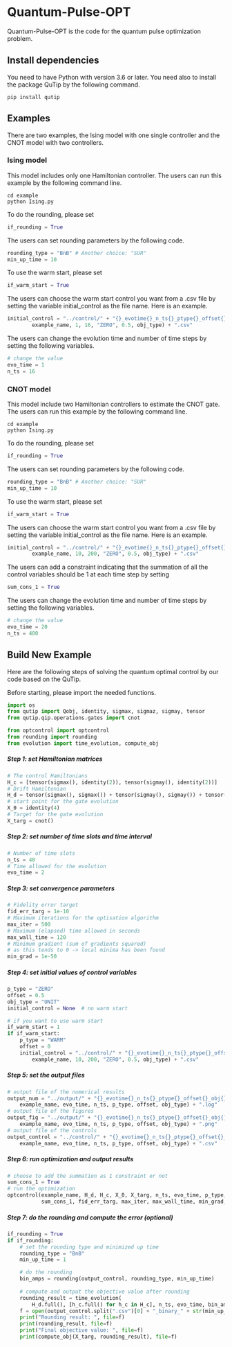 # Quantum-Pulse-OPT
Quantum-Pulse-OPT is the code for the quantum pulse optimization problem. 

## Install dependencies

You need to have Python with version 3.6 or later. You need also to install the package QuTip by the following command. 

```
pip install qutip
```

## Examples

There are two examples, the Ising model with one single controller and the CNOT model with two controllers. 

### Ising model

This model includes only one Hamiltonian controller. The users can run this example by the following command line. 

```
cd example
python Ising.py
```

To do the rounding, please set 

```python
if_rounding = True
```

The users can set rounding parameters by the following code. 

```python
rounding_type = "BnB" # Another choice: "SUR"
min_up_time = 10
```

To use the warm start, please set

```python
if_warm_start = True
```

The users can choose the warm start control you want from a .csv file by setting the variable initial_control as the file name. Here is an example. 

```python
initial_control = "../control/" + "{}_evotime{}_n_ts{}_ptype{}_offset{}_obj{}".format(
        example_name, 1, 16, "ZERO", 0.5, obj_type) + ".csv"
```

The users can change the evolution time and number of time steps by setting the following variables. 

```python
# change the value 
evo_time = 1
n_ts = 16
```

### CNOT model

This model include two Hamiltonian controllers to estimate the CNOT gate. The users can run this example by the following command line. 

```
cd example
python Ising.py
```

To do the rounding, please set 

```python
if_rounding = True
```

The users can set rounding parameters by the following code. 

```python
rounding_type = "BnB" # Another choice: "SUR"
min_up_time = 10
```

To use the warm start, please set

```python
if_warm_start = True
```

The users can choose the warm start control you want from a .csv file by setting the variable initial_control as the file name. Here is an example. 

```python
initial_control = "../control/" + "{}_evotime{}_n_ts{}_ptype{}_offset{}_obj{}".format(
        example_name, 10, 200, "ZERO", 0.5, obj_type) + ".csv"
```

The users can add a constraint indicating that the summation of all the control variables should be 1 at each time step by setting 

```python
sum_cons_1 = True
```

The users can change the evolution time and number of time steps by setting the following variables. 

```python
# change the value 
evo_time = 20
n_ts = 400
```

## Build New Example

Here are the following steps of solving the quantum optimal control by our code based on the QuTip. 

Before starting, please import the needed functions. 

```python
import os
from qutip import Qobj, identity, sigmax, sigmaz, sigmay, tensor
from qutip.qip.operations.gates import cnot

from optcontrol import optcontrol
from rounding import rounding
from evolution import time_evolution, compute_obj
```

##### Step 1: set Hamiltonian matrices

```python
# The control Hamiltonians
H_c = [tensor(sigmax(), identity(2)), tensor(sigmay(), identity(2))]
# Drift Hamiltonian
H_d = tensor(sigmax(), sigmax()) + tensor(sigmay(), sigmay()) + tensor(sigmaz(), sigmaz())
# start point for the gate evolution
X_0 = identity(4)
# Target for the gate evolution
X_targ = cnot()
```

##### Step 2: set number of time slots and time interval

```python
# Number of time slots
n_ts = 40
# Time allowed for the evolution
evo_time = 2
```

##### Step 3: set convergence parameters

```python
# Fidelity error target
fid_err_targ = 1e-10
# Maximum iterations for the optisation algorithm
max_iter = 500
# Maximum (elapsed) time allowed in seconds
max_wall_time = 120
# Minimum gradient (sum of gradients squared)
# as this tends to 0 -> local minima has been found
min_grad = 1e-50
```

##### Step 4: set initial values of control variables

```python
p_type = "ZERO"
offset = 0.5
obj_type = "UNIT"
initial_control = None  # no warm start

# if you want to use warm start
if_warm_start = 1
if if_warm_start:
    p_type = "WARM"
    offset = 0
    initial_control = "../control/" + "{}_evotime{}_n_ts{}_ptype{}_offset{}_obj{}".format(
        example_name, 10, 200, "ZERO", 0.5, obj_type) + ".csv"
```

##### Step 5: set the output files

```python
# output file of the numerical results
output_num = "../output/" + "{}_evotime{}_n_ts{}_ptype{}_offset{}_obj{}".format(
    example_name, evo_time, n_ts, p_type, offset, obj_type) + ".log"
# output file of the figures
output_fig = "../output/" + "{}_evotime{}_n_ts{}_ptype{}_offset{}_obj{}".format(
    example_name, evo_time, n_ts, p_type, offset, obj_type) + ".png"
# output file of the controls
output_control = "../control/" + "{}_evotime{}_n_ts{}_ptype{}_offset{}_obj{}".format(
    example_name, evo_time, n_ts, p_type, offset, obj_type) + ".csv"
```

##### Step 6: run optimization and output results

```python
# choose to add the summation as 1 constraint or not
sum_cons_1 = True
# run the optimization
optcontrol(example_name, H_d, H_c, X_0, X_targ, n_ts, evo_time, p_type, initial_control, output_num, output_fig, output_control,
           sum_cons_1, fid_err_targ, max_iter, max_wall_time, min_grad, offset)
```

##### Step 7: do the rounding and compute the error (optional)

```python
if_rounding = True
if if_rounding:
    # set the rounding type and minimized up time
    rounding_type = "BnB"
    min_up_time = 1

    # do the rounding
    bin_amps = rounding(output_control, rounding_type, min_up_time)
	
    # compute and output the objective value after rounding
    rounding_result = time_evolution(
        H_d.full(), [h_c.full() for h_c in H_c], n_ts, evo_time, bin_amps.T, X_0.full(), sum_cons_1)
    f = open(output_control.split(".csv")[0] + "_binary_" + str(min_up_time) + ".log", "w+")
    print("Rounding result: ", file=f)
    print(rounding_result, file=f)
    print("Final objective value: ", file=f)
    print(compute_obj(X_targ, rounding_result), file=f)
```

